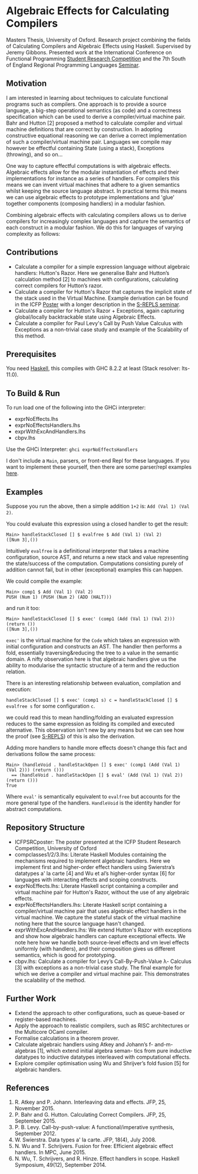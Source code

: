 # Algebraic Effects for Calculating Compilers

Masters Thesis, University of Oxford. Research project combining the fields of Calculating Compilers and Algebraic Effects using Haskell. Supervised by Jeremy Gibbons. Presented work at the International Conference on Functional Programming [Student Research Competition](ICFPSRCposter.pdf) and the 7th South of England Regional Programming Languages [Seminar](https://github.com/lukeg101/Talks/blob/master/AlgbraicEffectsCalculatingCompilers.pdf).

## Motivation 
I am interested in learning about techniques to calculate functional programs such as compilers. One approach is to provide a source language, a big-step operational semantics (as code) and a correctness specification which can be used to derive a compiler/virtual machine pair. Bahr and Hutton [2] proposed a method to calculate compiler and virtual machine definitions that are correct by construction. In adopting constructive equational reasoning we can derive a correct implementation of such a compiler/virtual machine pair. Languages we compile may however be effectful containing State (using a stack), Exceptions (throwing), and so on...

One way to capture effectful computations is with algebraic effects. Algebraic effects allow for the modular instantiation of effects and their implementations for instance as a series of handlers. For compilers this means we can invent virtual machines that adhere to a given semantics whilst keeping the source language abstract. In practical terms this means we can use algebraic effects to prototype implementations and 'glue' together components (composing handlers) in a modular fashion.

Combining algebraic effects with calculating compilers allows us to derive compilers for increasingly complex languages and capture the semantics of each construct in a modular fashion. We do this for languages of varying complexity as follows:

## Contributions

- Calculate a compiler for a simple expression language without algebraic handlers: Hutton's Razor. Here we generalise Bahr and Hutton’s calculation method [2] to machines with configurations, calculating correct compilers for Hutton’s razor.
- Calculate a compiler for Hutton's Razor that captures the implicit state of the stack used in the Virtual Machine. Example derivation can be found in the ICFP [Poster](ICFPSRCposter.pdf) with a longer description in the [S-REPLS seminar](https://github.com/lukeg101/Talks/blob/master/AlgbraicEffectsCalculatingCompilers.pdf).
- Calculate a compiler for Hutton's Razor + Exceptions, again capturing global/locally backtrackable state using Algebraic Effects.
- Calculate a compiler for Paul Levy's Call by Push Value Calculus with Exceptions as a non-trivial case study and example of the Scalability of this method.

## Prerequisites
You need [Haskell](https://www.haskell.org/), this compiles with GHC 8.2.2 at least (Stack resolver: lts-11.0).

## To Build & Run
To run load one of the following into the GHCi interpreter:
- exprNoEffects.lhs
- exprNoEffectsHandlers.lhs
- exprWithExcAndHandlers.lhs
- cbpv.lhs

Use the GHCi Interpreter:
`ghci exprNoEffectsHandlers`

I don't include a `Main`, parsers, or front-end Repl for these languages. If you want to implement these yourself, then there are some parser/repl examples [here](https://github.com/lukeg101/lplzoo).

## Examples 
Suppose you run the above, then a simple addition `1+2` is: `Add (Val 1) (Val 2)`.

You could evaluate this expression using a closed handler to get the result: 
```
Main> handleStackClosed [] $ evalfree $ Add (Val 1) (Val 2)
([Num 3],())
```
Intuitively `evalfree` is a definitional interpreter that takes a machine configuration, source AST, and returns a new stack and value representing the state/success of the computation. Computations consisting purely of addition cannot fail, but in other (exceptional) examples this can happen.

We could compile the example:
```
Main> comp1 $ Add (Val 1) (Val 2)
PUSH (Num 1) (PUSH (Num 2) (ADD (HALT)))
```
and run it too:
```
Main> handleStackClosed [] $ exec' (comp1 (Add (Val 1) (Val 2))) (return ())
([Num 3],())
```
`exec'` is the virtual machine for the `Code` which takes an expression with initial configuration and constructs an AST. The handler then performs a fold, essentially traversing&reducing the tree to a value in the semantic domain. A nifty observation here is that algebraic handlers give us the ability to modularise the syntactic structure of a term and the reduction relation.

There is an interesting relationship between evaluation, compilation and execution:

`handleStackClosed [] $ exec' (comp1 s) c = handleStackClosed [] $ evalfree s` for some configuration `c`.

we could read this to mean handling/folding an evaluated expression reduces to the same expression as folding its compiled and executed alternative. This observation isn't new by any means but we can see how the proof (see [S-REPLS](https://github.com/lukeg101/Talks/blob/master/AlgbraicEffectsCalculatingCompilers.pdf)) of this is also the derivation.

Adding more handlers to handle more effects doesn't change this fact and derivations follow the same process:
```
Main> (handleVoid . handleStackOpen [] $ exec' (comp1 (Add (Val 1) (Val 2))) (return ())) 
  == (handleVoid . handleStackOpen [] $ eval' (Add (Val 1) (Val 2)) (return ()))
True
```
Where `eval'` is semantically equivalent to `evalfree` but accounts for the more general type of the handlers. `HandleVoid` is the identity handler for abstract computations.

## Repository Structure
- ICFPSRCposter: The poster presented at the ICFP Student Research Competition, University of Oxford
- compclasses1/2/3.lhs: Literate Haskell Modules containing the mechanisms required to implement algebraic handlers. Here we implement first and higher-order effect handlers using Swierstra’s datatypes a' la carte [4] and Wu et al’s higher-order syntax [6] for languages with interacting effects and scoping constructs.
- exprNoEffects.lhs: Literate Haskell script containing a compiler and virtual machine pair for Hutton's Razor, without the use of any algebraic effects.
- exprNoEffectsHandlers.lhs: Literate Haskell script containing a compiler/virtual machine pair that uses algebraic effect handlers in the virtual machine. We capture the stateful stack of the virtual machine noting here that the source language hasn't changed.
- exprWithExcAndHandlers.lhs: We extend Hutton's Razor with exceptions and show how algebraic handlers can capture exceptional effects. We note here how we handle both source-level effects and vm level effects uniformly (with handlers), and their composition gives us different semantics, which is good for prototyping.
- cbpv.lhs: Calculate a compiler for Levy’s Call-By-Push-Value λ- Calculus [3] with exceptions as a non-trivial case study. The final example for which we derive a compiler and virtual machine pair. This demonstrates the scalability of the method.

## Further Work
- Extend the approach to other configurations, such as queue-based or register-based machines.
- Apply the approach to realistic compilers, such as RISC architectures or the Multicore OCaml compiler.
- Formalise calculations in a theorem prover.
- Calculate algebraic handlers using Atkey and Johann’s f- and-m-algebras [1], which extend initial algebra seman- tics from pure inductive datatypes to inductive datatypes interleaved with computational effects.
- Explore compiler optimisation using Wu and Shrijver’s fold fusion [5] for algebraic handlers.

## References
1. R. Atkey and P. Johann. Interleaving data and effects. JFP, 25, November 2015.
2. P. Bahr and G. Hutton. Calculating Correct Compilers. JFP, 25, September 2015.
3. P. B. Levy. Call-by-push-value: A functional/imperative synthesis, September 2012.
4. W. Swierstra. Data types a' la carte. JFP, 18(4), July 2008.
5. N. Wu and T. Schrijvers. Fusion for free: Efficient algebraic effect handlers. In MPC, June 2015.
6. N. Wu, T. Schrijvers, and R. Hinze. Effect handlers in scope. Haskell Symposium, 49(12), September 2014.
